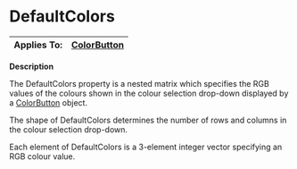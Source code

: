 




<h1 class="heading"><span class="name">DefaultColors</span></h1>

| Applies To: | [ColorButton](./colorbutton.md) |
| --- | ---  |


**Description**


The DefaultColors property is a nested matrix which specifies the RGB values of the colours shown in the colour selection drop-down displayed by a [ColorButton](./colorbutton.md) object.


The shape of DefaultColors determines the number of rows and columns in the colour selection drop-down.


Each element of DefaultColors is a 3-element integer vector specifying an RGB colour value.



